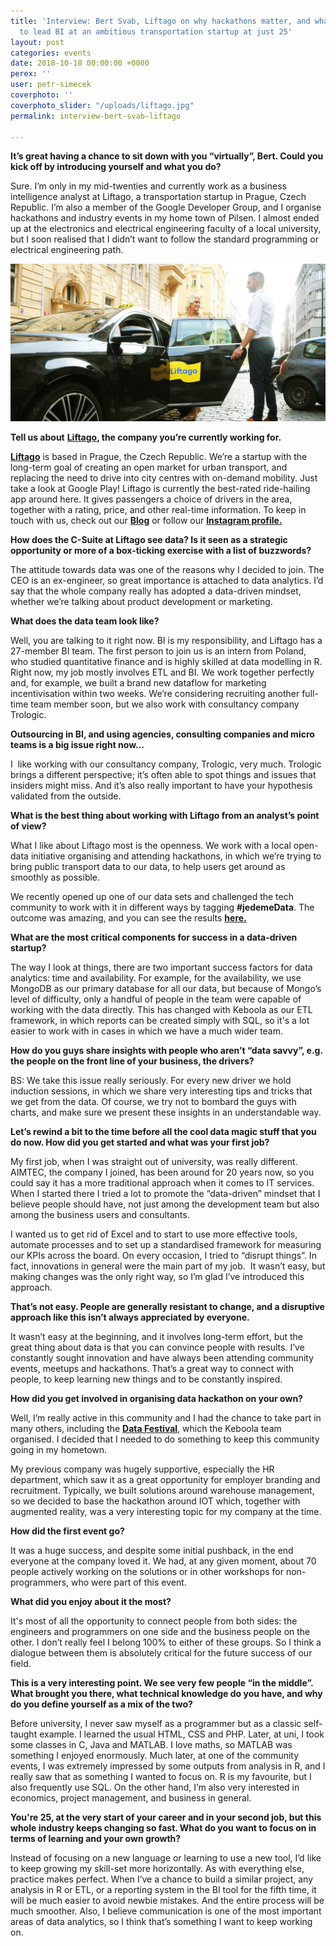 ```yaml
---
title: 'Interview: Bert Svab, Liftago on why hackathons matter, and what it’s like
  to lead BI at an ambitious transportation startup at just 25'
layout: post
categories: events
date: 2018-10-18 00:00:00 +0000
perex: ''
user: petr-simecek
coverphoto: ''
coverphoto_slider: "/uploads/liftago.jpg"
permalink: interview-bert-svab-liftago

---
```

**It’s great having a chance to sit down with you “virtually”, Bert. Could you kick off by introducing yourself and what you do?**

Sure. I’m only in my mid-twenties and currently work as a business intelligence analyst at Liftago, a transportation startup in Prague, Czech Republic. I’m also a member of the Google Developer Group, and I organise hackathons and industry events in my home town of Pilsen. I almost ended up at the electronics and electrical engineering faculty of a local university, but I soon realised that I didn’t want to follow the standard programming or electrical engineering path.

![](/uploads/liftago-taxi.jpg)

**Tell us about** [**Liftago**](http://www.liftago.cz/)**, the company you’re currently working for.**

[**Liftago**](https://www.liftago.com/) is based in Prague, the Czech Republic. We’re a startup with the long-term goal of creating an open market for urban transport, and replacing the need to drive into city centres with on-demand mobility. Just take a look at Google Play! Liftago is currently the best-rated ride-hailing app around here. It gives passengers a choice of drivers in the area, together with a rating, price, and other real-time information. To keep in touch with us, check out our [**Blog**](http://blog.liftago.com/) or follow our [**Instagram profile.**](https://www.instagram.com/liftago/)

**How does the C-Suite at Liftago see data? Is it seen as a strategic opportunity or more of a box-ticking exercise with a list of buzzwords?**

The attitude towards data was one of the reasons why I decided to join. The CEO is an ex-engineer, so great importance is attached to data analytics. I’d say that the whole company really has adopted a data-driven mindset, whether we’re talking about product development or marketing.

**What does the data team look like?**

Well, you are talking to it right now. BI is my responsibility, and Liftago has a 27-member BI team. The first person to join us is an intern from Poland, who studied quantitative finance and is highly skilled at data modelling in R. Right now, my job mostly involves ETL and BI. We work together perfectly and, for example, we built a brand new dataflow for marketing incentivisation within two weeks. We’re considering recruiting another full-time team member soon, but we also work with consultancy company Trologic.

**Outsourcing in BI, and using agencies, consulting companies and micro teams is a big issue right now…**

I  like working with our consultancy company, Trologic, very much. Trologic brings a different perspective; it’s often able to spot things and issues that insiders might miss. And it’s also really important to have your hypothesis validated from the outside.

**What is the best thing about working with Liftago from an analyst’s point of view?**

What I like about Liftago most is the openness. We work with a local open-data initiative organising and attending hackathons, in which we’re trying to bring public transport data to our data, to help users get around as smoothly as possible.

We recently opened up one of our data sets and challenged the tech community to work with it in different ways by tagging **#jedemeData**. The outcome was amazing, and you can see the results [**here.**](https://twitter.com/search?src=typd&q=%23jedemedata)

**What are the most critical components for success in a data-driven startup?**

The way I look at things, there are two important success factors for data analytics: time and availability. For example, for the availability, we use MongoDB as our primary database for all our data, but because of Mongo’s level of difficulty, only a handful of people in the team were capable of working with the data directly. This has changed with Keboola as our ETL framework, in which reports can be created simply with SQL, so it's a lot easier to work with in cases in which we have a much wider team.

**How do you guys share insights with people who aren’t “data savvy”, e.g. the people on the front line of your business, the drivers?**

BS: We take this issue really seriously. For every new driver we hold induction sessions, in which we share very interesting tips and tricks that we get from the data. Of course, we try not to bombard the guys with charts, and make sure we present these insights in an understandable way.

**Let’s rewind a bit to the time before all the cool data magic stuff that you do now. How did you get started and what was your first job?**

My first job, when I was straight out of university, was really different. AIMTEC, the company I joined, has been around for 20 years now, so you could say it has a more traditional approach when it comes to IT services. When I started there I tried a lot to promote the “data-driven” mindset that I believe people should have, not just among the development team but also among the business users and consultants.

I wanted us to get rid of Excel and to start to use more effective tools, automate processes and to set up a standardised framework for measuring our KPIs across the board. On every occasion, I tried to “disrupt things”. In fact, innovations in general were the main part of my job.  It wasn’t easy, but making changes was the only right way, so I’m glad I’ve introduced this approach.

**That’s not easy. People are generally resistant to change, and a disruptive approach like this isn’t always appreciated by everyone.**

It wasn’t easy at the beginning, and it involves long-term effort, but the great thing about data is that you can convince people with results. I’ve constantly sought innovation and have always been attending community events, meetups and hackathons. That’s a great way to connect with people, to keep learning new things and to be constantly inspired.

**How did you get involved in organising data hackathon on your own?**

Well, I’m really active in this community and I had the chance to take part in many others, including the [**Data Festival**](http://www.datafestak.cz/), which the Keboola team organised. I decided that I needed to do something to keep this community going in my hometown.

My previous company was hugely supportive, especially the HR department, which saw it as a great opportunity for employer branding and recruitment. Typically, we built solutions around warehouse management, so we decided to base the hackathon around IOT which, together with augmented reality, was a very interesting topic for my company at the time.

**How did the first event go?**

It was a huge success, and despite some initial pushback, in the end everyone at the company loved it. We had, at any given moment, about 70 people actively working on the solutions or in other workshops for non-programmers, who were part of this event.

**What did you enjoy about it the most?**

It's most of all the opportunity to connect people from both sides: the engineers and programmers on one side and the business people on the other. I don’t really feel I belong 100% to either of these groups. So I think a dialogue between them is absolutely critical for the future success of our field.

**This is a very interesting point. We see very few people “in the middle”. What brought you there, what technical knowledge do you have, and why do you define yourself as a mix of the two?**

Before university, I never saw myself as a programmer but as a classic self-taught example. I learned the usual HTML, CSS and PHP. Later, at uni, I took some classes in C, Java and MATLAB. I love maths, so MATLAB was something I enjoyed enormously. Much later, at one of the community events, I was extremely impressed by some outputs from analysis in R, and I really saw that as something I wanted to focus on. R is my favourite, but I also frequently use SQL. On the other hand, I’m also very interested in economics, project management, and business in general.

**You're 25, at the very start of your career and in your second job, but this whole industry keeps changing so fast. What do you want to focus on in terms of learning and your own growth?**

Instead of focusing on a new language or learning to use a new tool, I’d like to keep growing my skill-set more horizontally. As with everything else, practice makes perfect. When I’ve a chance to build a similar project, any analysis in R or ETL, or a reporting system in the BI tool for the fifth time, it will be much easier to avoid newbie mistakes. And the entire process will be much smoother. Also, I believe communication is one of the most important areas of data analytics, so I think that’s something I want to keep working on.